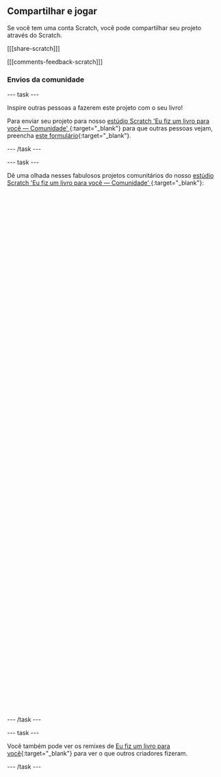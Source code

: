 ## Compartilhar e jogar

Se você tem uma conta Scratch, você pode compartilhar seu projeto através do Scratch.

[[[share-scratch]]]

[[[comments-feedback-scratch]]]

### Envios da comunidade

--- task ---

Inspire outras pessoas a fazerem este projeto com o seu livro!

Para enviar seu projeto para nosso [estúdio Scratch 'Eu fiz um livro para você — Comunidade' ](https://scratch.mit.edu/studios/29092393){:target="_blank"} para que outras pessoas vejam, preencha [este formulário](https://form.raspberrypi.org/f/community-project-submissions){:target="_blank"}.

--- /task ---

--- task ---

Dê uma olhada nesses fabulosos projetos comunitários do nosso [estúdio Scratch 'Eu fiz um livro para você — Comunidade' ](https://scratch.mit.edu/studios/29092393){:target="_blank"}:
<div class="scratch-preview" style="margin-left: 15px;">
  <iframe allowtransparency="true" width="485" height="402" src="" frameborder="0"></iframe>
</div>
<div class="scratch-preview" style="margin-left: 15px;">
  <iframe allowtransparency="true" width="485" height="402" src="" frameborder="0"></iframe>
</div>
<div class="scratch-preview" style="margin-left: 15px;">
  <iframe allowtransparency="true" width="485" height="402" src="" frameborder="0"></iframe>
</div>

--- /task ---

--- task ---

Você também pode ver os remixes de [Eu fiz um livro para você](https://scratch.mit.edu/projects/582223042/remixes){:target="_blank"} para ver o que outros criadores fizeram.

--- /task ---

